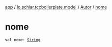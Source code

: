 [app](../../index.md) / [io.schiar.tccboilerplate.model](../index.md) / [Autor](index.md) / [nome](./nome.md)

# nome

`val nome: `[`String`](https://kotlinlang.org/api/latest/jvm/stdlib/kotlin/-string/index.html)